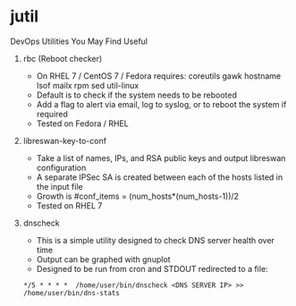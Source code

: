 # jutil
DevOps Utilities You May Find Useful

1. rbc (Reboot checker)
   * On RHEL 7 / CentOS 7 / Fedora requires: coreutils gawk hostname lsof mailx rpm sed util-linux
   * Default is to check if the system needs to be rebooted
   * Add a flag to alert via email, log to syslog, or to reboot the system if required
   * Tested on Fedora / RHEL

2. libreswan-key-to-conf
   * Take a list of names, IPs, and RSA public keys and output libreswan configuration
   * A separate IPSec SA is created between each of the hosts listed in the input file
   * Growth is #conf_items = (num_hosts*(num_hosts-1))/2
   * Tested on RHEL 7

3. dnscheck
   * This is a simple utility designed to check DNS server health over time
   * Output can be graphed with gnuplot
   * Designed to be run from cron and STDOUT redirected to a file:
   
    ```*/5 * * * *  /home/user/bin/dnscheck <DNS SERVER IP> >> /home/user/bin/dns-stats```
    
